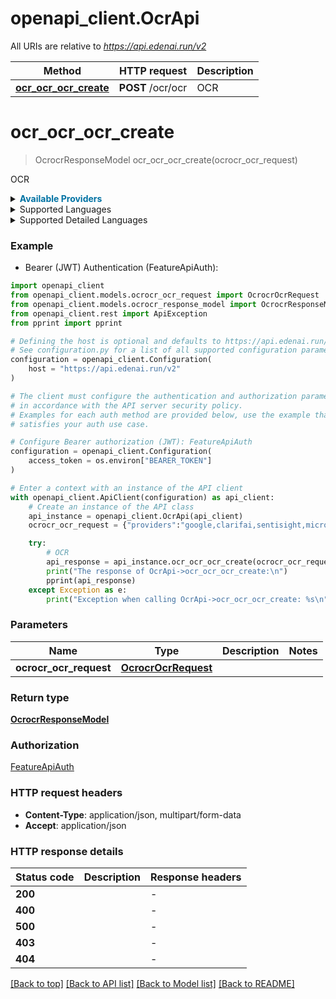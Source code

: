 # openapi_client.OcrApi

All URIs are relative to *https://api.edenai.run/v2*

Method | HTTP request | Description
------------- | ------------- | -------------
[**ocr_ocr_ocr_create**](OcrApi.md#ocr_ocr_ocr_create) | **POST** /ocr/ocr | OCR


# **ocr_ocr_ocr_create**
> OcrocrResponseModel ocr_ocr_ocr_create(ocrocr_ocr_request)

OCR

<details><summary><strong style='color: #0072a3; cursor: pointer'>Available Providers</strong></summary>    |Provider|Version|Price|Billing unit| |----|-------|-----|------------| |**amazon**|`boto3 (v1.15.18)`|1.5 (per 1000 page)|1 page |**clarifai**|`8.0.0`|2.0 (per 1000 page)|1 page |**google**|`v1`|1.5 (per 1000 page)|1 page |**microsoft**|`v3.2`|1.0 (per 1000 page)|1 page |**sentisight**|`v3.3.1`|1.0 (per 1000 file)|1 file |**api4ai**|`v1.0.0`|3.0 (per 1000 request)|1 request   </details>  <details><summary>Supported Languages</summary>      |Name|Value| |----|-----| |**Abaza**|`abq`| |**Adyghe**|`ady`| |**Afrikaans**|`af`| |**Albanian**|`sq`| |**Angika**|`anp`| |**Arabic**|`ar`| |**Assamese**|`as`| |**Asturian**|`ast`| |**Avaric**|`av`| |**Awadhi**|`awa`| |**Azerbaijani**|`az`| |**Bagheli**|`bfy`| |**Basque**|`eu`| |**Belarusian**|`be`| |**Bengali**|`bn`| |**Bhojpuri**|`bho`| |**Bihari languages**|`bh`| |**Bislama**|`bi`| |**Bodo (India)**|`brx`| |**Bosnian**|`bs`| |**Braj**|`bra`| |**Breton**|`br`| |**Bulgarian**|`bg`| |**Bundeli**|`bns`| |**Buriat**|`bua`| |**Camling**|`rab`| |**Catalan**|`ca`| |**Cebuano**|`ceb`| |**Chamorro**|`ch`| |**Chechen**|`ce`| |**Chhattisgarhi**|`hne`| |**Chinese**|`zh`| |**Cornish**|`kw`| |**Corsican**|`co`| |**Crimean Tatar**|`crh`| |**Croatian**|`hr`| |**Czech**|`cs`| |**Danish**|`da`| |**Dargwa**|`dar`| |**Dari**|`prs`| |**Dhimal**|`dhi`| |**Dogri (macrolanguage)**|`doi`| |**Dutch**|`nl`| |**English**|`en`| |**Erzya**|`myv`| |**Estonian**|`et`| |**Faroese**|`fo`| |**Fijian**|`fj`| |**Filipino**|`fil`| |**Finnish**|`fi`| |**French**|`fr`| |**Friulian**|`fur`| |**Gagauz**|`gag`| |**Galician**|`gl`| |**German**|`de`| |**Gilbertese**|`gil`| |**Goan Konkani**|`gom`| |**Gondi**|`gon`| |**Gurung**|`gvr`| |**Haitian**|`ht`| |**Halbi**|`hlb`| |**Hani**|`hni`| |**Haryanvi**|`bgc`| |**Hawaiian**|`haw`| |**Hindi**|`hi`| |**Hmong Daw**|`mww`| |**Ho**|`hoc`| |**Hungarian**|`hu`| |**Icelandic**|`is`| |**Inari Sami**|`smn`| |**Indonesian**|`id`| |**Ingush**|`inh`| |**Interlingua (International Auxiliary Language Association)**|`ia`| |**Inuktitut**|`iu`| |**Irish**|`ga`| |**Italian**|`it`| |**Japanese**|`ja`| |**Jaunsari**|`jns`| |**Javanese**|`jv`| |**K'iche'**|`quc`| |**Kabardian**|`kbd`| |**Kabuverdianu**|`kea`| |**Kachin**|`kac`| |**Kalaallisut**|`kl`| |**Kangri**|`xnr`| |**Kara-Kalpak**|`kaa`| |**Karachay-Balkar**|`krc`| |**Kashubian**|`csb`| |**Kazakh**|`kk`| |**Khaling**|`klr`| |**Khasi**|`kha`| |**Kirghiz**|`ky`| |**Korean**|`ko`| |**Korku**|`kfq`| |**Koryak**|`kpy`| |**Kosraean**|`kos`| |**Kumarbhag Paharia**|`kmj`| |**Kumyk**|`kum`| |**Kurdish**|`ku`| |**Kurukh**|`kru`| |**Kölsch**|`ksh`| |**Lak**|`lbe`| |**Lakota**|`lkt`| |**Latin**|`la`| |**Latvian**|`lv`| |**Lezghian**|`lez`| |**Lithuanian**|`lt`| |**Lower Sorbian**|`dsb`| |**Lule Sami**|`smj`| |**Luxembourgish**|`lb`| |**Mahasu Pahari**|`bfz`| |**Maithili**|`mai`| |**Malay (macrolanguage)**|`ms`| |**Maltese**|`mt`| |**Manx**|`gv`| |**Maori**|`mi`| |**Marathi**|`mr`| |**Marshallese**|`mh`| |**Mongolian**|`mn`| |**Neapolitan**|`nap`| |**Nepali (macrolanguage)**|`ne`| |**Newari**|`new`| |**Niuean**|`niu`| |**Nogai**|`nog`| |**Northern Sami**|`se`| |**Norwegian**|`no`| |**Occitan (post 1500)**|`oc`| |**Old English (ca. 450-1100)**|`ang`| |**Ossetian**|`os`| |**Pali**|`pi`| |**Panjabi**|`pa`| |**Persian**|`fa`| |**Polish**|`pl`| |**Portuguese**|`pt`| |**Pushto**|`ps`| |**Romanian**|`ro`| |**Romansh**|`rm`| |**Russian**|`ru`| |**Sadri**|`sck`| |**Samoan**|`sm`| |**Sanskrit**|`sa`| |**Santali**|`sat`| |**Scots**|`sco`| |**Scottish Gaelic**|`gd`| |**Serbian**|`sr`| |**Sherpa**|`xsr`| |**Sirmauri**|`srx`| |**Skolt Sami**|`sms`| |**Slovak**|`sk`| |**Slovenian**|`sl`| |**Somali**|`so`| |**Southern Sami**|`sma`| |**Spanish**|`es`| |**Swahili (macrolanguage)**|`sw`| |**Swedish**|`sv`| |**Tabassaran**|`tab`| |**Tagalog**|`tl`| |**Tajik**|`tg`| |**Tatar**|`tt`| |**Tetum**|`tet`| |**Thangmi**|`thf`| |**Tonga (Tonga Islands)**|`to`| |**Turkish**|`tr`| |**Turkmen**|`tk`| |**Tuvinian**|`tyv`| |**Uighur**|`ug`| |**Ukrainian**|`uk`| |**Upper Sorbian**|`hsb`| |**Urdu**|`ur`| |**Uzbek**|`uz`| |**Vietnamese**|`vi`| |**Volapük**|`vo`| |**Walser**|`wae`| |**Welsh**|`cy`| |**Western Frisian**|`fy`| |**Yucateco**|`yua`| |**Zhuang**|`za`| |**Zulu**|`zu`|  </details><details><summary>Supported Detailed Languages</summary>      |Name|Value| |----|-----| |**Auto detection**|`auto-detect`| |**Arabic (Pseudo-Accents)**|`ar-XA`| |**Belarusian**|`be-cyrl`| |**Belarusian (Latin)**|`be-latn`| |**Chinese (China)**|`zh-CN`| |**Chinese (Simplified)**|`zh-Hans`| |**Chinese (Taiwan)**|`zh-TW`| |**Chinese (Traditional)**|`zh-Hant`| |**Danish (Denmark)**|`da-DK`| |**Dutch (Netherlands)**|`nl-NL`| |**English (United States)**|`en-US`| |**Finnish (Finland)**|`fi-FI`| |**French (France)**|`fr-FR`| |**German (Germany)**|`de-DE`| |**Hungarian (Hungary)**|`hu-HU`| |**Italian (Italy)**|`it-IT`| |**Japanese (Japan)**|`ja-JP`| |**Kara-Kalpak (Cyrillic)**|`kaa-Cyrl`| |**Kazakh**|`kk-cyrl`| |**Kazakh (Latin)**|`kk-latn`| |**Korean (South Korea)**|`ko-KR`| |**Kurdish (Arabic)**|`ku-arab`| |**Kurdish (Latin)**|`ku-latn`| |**Polish**|`pl-PO`| |**Portuguese (Portugal)**|`pt-PT`| |**Region: Czechia**|`cz-CZ`| |**Region: Greece**|`gr-GR`| |**Russian (Russia)**|`ru-RU`| |**Serbian (Cyrillic, Montenegro)**|`sr-Cyrl-ME`| |**Serbian (Latin)**|`sr-latn`| |**Serbian (Latin, Montenegro)**|`sr-Latn-ME`| |**Serbian (Montenegro)**|`sr-ME`| |**Spanish (Spain)**|`es-ES`| |**Swedish (Sweden)**|`sv-SE`| |**Turkish (Turkey)**|`tr-TR`| |**Uzbek (Arabic)**|`uz-arab`| |**Uzbek (Cyrillic)**|`uz-cyrl`|  </details>

### Example

* Bearer (JWT) Authentication (FeatureApiAuth):

```python
import openapi_client
from openapi_client.models.ocrocr_ocr_request import OcrocrOcrRequest
from openapi_client.models.ocrocr_response_model import OcrocrResponseModel
from openapi_client.rest import ApiException
from pprint import pprint

# Defining the host is optional and defaults to https://api.edenai.run/v2
# See configuration.py for a list of all supported configuration parameters.
configuration = openapi_client.Configuration(
    host = "https://api.edenai.run/v2"
)

# The client must configure the authentication and authorization parameters
# in accordance with the API server security policy.
# Examples for each auth method are provided below, use the example that
# satisfies your auth use case.

# Configure Bearer authorization (JWT): FeatureApiAuth
configuration = openapi_client.Configuration(
    access_token = os.environ["BEARER_TOKEN"]
)

# Enter a context with an instance of the API client
with openapi_client.ApiClient(configuration) as api_client:
    # Create an instance of the API class
    api_instance = openapi_client.OcrApi(api_client)
    ocrocr_ocr_request = {"providers":"google,clarifai,sentisight,microsoft,api4ai,amazon","language":"en","file_url":"http://edenai-resource-example.png"} # OcrocrOcrRequest | 

    try:
        # OCR
        api_response = api_instance.ocr_ocr_ocr_create(ocrocr_ocr_request)
        print("The response of OcrApi->ocr_ocr_ocr_create:\n")
        pprint(api_response)
    except Exception as e:
        print("Exception when calling OcrApi->ocr_ocr_ocr_create: %s\n" % e)
```



### Parameters


Name | Type | Description  | Notes
------------- | ------------- | ------------- | -------------
 **ocrocr_ocr_request** | [**OcrocrOcrRequest**](OcrocrOcrRequest.md)|  | 

### Return type

[**OcrocrResponseModel**](OcrocrResponseModel.md)

### Authorization

[FeatureApiAuth](../README.md#FeatureApiAuth)

### HTTP request headers

 - **Content-Type**: application/json, multipart/form-data
 - **Accept**: application/json

### HTTP response details

| Status code | Description | Response headers |
|-------------|-------------|------------------|
**200** |  |  -  |
**400** |  |  -  |
**500** |  |  -  |
**403** |  |  -  |
**404** |  |  -  |

[[Back to top]](#) [[Back to API list]](../README.md#documentation-for-api-endpoints) [[Back to Model list]](../README.md#documentation-for-models) [[Back to README]](../README.md)

